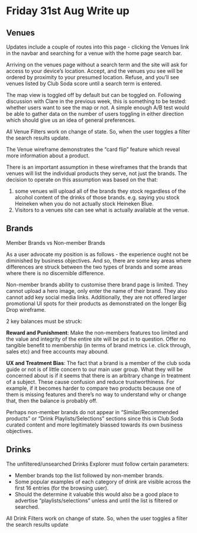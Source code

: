 # Friday 31st Aug Write up

## Venues
Updates include a couple of routes into this page - clicking the Venues link in the navbar and searching for a venue with the home page search bar.

Arriving on the venues page without a search term and the site will ask for access to your device’s location. Accept, and the venues you see will be ordered by proximity to your presumed location. Refuse, and you’ll see venues listed by Club Soda score until a search term is entered.

The map view is toggled off by default but can be toggled on. Following discussion with Clare in the previous week, this is something to be tested: whether users want to see the map or not. A simple enough A/B test would be able to gather data on the number of users toggling in either direction which should give us an idea of general preferences.

All Venue Filters work on change of state. So, when the user toggles a filter the search results update.

The Venue wireframe demonstrates the “card flip” feature which reveal more information about a product.

There is an important assumption in these wireframes that the brands that venues will list the individual products they serve, not just the brands. The decision to operate on this assumption was based on the that:
1. some venues will upload all of the brands they stock regardless of the alcohol content of the drinks of those brands. e.g. saying you stock Heineken when you do not actually stock Heineken Blue.
2. Visitors to a venues site can see what is actually available at the venue.

## Brands

Member Brands vs Non-member Brands

As a user advocate my position is as follows - the experience ought not be diminished by business objectives. And so, there are some key areas where differences are struck between the two types of brands and some areas where there is no discernible difference.

Non-member brands ability to customise there brand page is limited. They cannot upload a hero image, only enter the name of their brand. They also cannot add key social media links. Additionally, they are not offered larger promotional UI spots for their products as demonstrated on the longer Big Drop wireframe.

2 key balances must be struck:

**Reward and Punishment**: Make the non-members features too limited and the value and integrity of the entire site will be put in to question. Offer no tangible benefit to membership (in terms of brand metrics i.e. click through, sales etc) and free accounts may abound.

**UX and Treatment Bias**: The fact that a brand is a member of the club soda guide or not is of little concern to our main user group. What they will be concerned about is if it seems that there is an arbitrary change in treatment of a subject. These cause confusion and reduce trustworthiness. For example, if it becomes harder to compare two products because one of them is missing features and there’s no way to understand why or change that, then the balance is probably off.

Perhaps non-member brands do not appear in “Similar/Recommended products” or “Drink Playlists/Selections” sections since this is Club Soda curated content and more legitimately biassed towards its own business objectives.

## Drinks
The unfiltered/unsearched Drinks Explorer must follow certain parameters:
- Member brands top the list followed by non-member brands.
- Some popular examples of each category of drink are visible across the first 16 entries (for the browsing user).
- Should the determine it valuable this would also be a good place to advertise “playlists/selections” unless and until the list is filtered or searched.

All Drink Filters work on change of state. So, when the user toggles a filter the search results update
